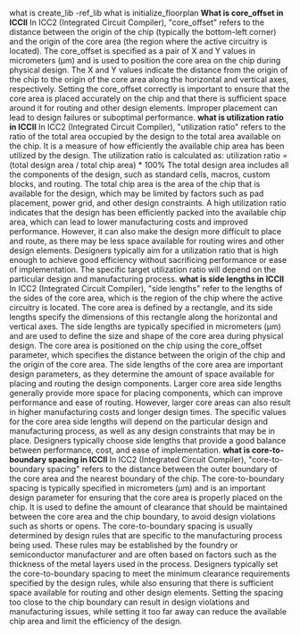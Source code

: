 what is create_lib -ref_lib
what is initialize_floorplan
**What is core_offset in ICCII**
  In ICC2 (Integrated Circuit Compiler), "core_offset" refers to the distance between the origin of the chip (typically the bottom-left corner) and the origin of the core area (the region where the active circuitry is located).
  The core_offset is specified as a pair of X and Y values in micrometers (µm) and is used to position the core area on the chip during physical design. The X and Y values indicate the distance from the origin of the chip to the origin of the core area along the horizontal and vertical axes, respectively.
  Setting the core_offset correctly is important to ensure that the core area is placed accurately on the chip and that there is sufficient space around it for routing and other design elements. Improper placement can lead to design failures or suboptimal performance.
**what is utilization ratio in ICCII**
  In ICC2 (Integrated Circuit Compiler), "utilization ratio" refers to the ratio of the total area occupied by the design to the total area available on the chip. It is a measure of how efficiently the available chip area has been utilized by the design.
  The utilization ratio is calculated as:
  utilization ratio = (total design area / total chip area) * 100%
  The total design area includes all the components of the design, such as standard cells, macros, custom blocks, and routing. The total chip area is the area of the chip that is available for the design, which may be limited by factors such as pad placement, power grid, and other design constraints.
  A high utilization ratio indicates that the design has been efficiently packed into the available chip area, which can lead to lower manufacturing costs and improved performance. However, it can also make the design more difficult to place and route, as there may be less space available for routing wires and other design elements.
  Designers typically aim for a utilization ratio that is high enough to achieve good efficiency without sacrificing performance or ease of implementation. The specific target utilization ratio will depend on the particular design and manufacturing process.
**what is side lengths in ICCII**
  In ICC2 (Integrated Circuit Compiler), "side lengths" refer to the lengths of the sides of the core area, which is the region of the chip where the active circuitry is located. The core area is defined by a rectangle, and its side lengths specify the dimensions of this rectangle along the horizontal and vertical axes.
  The side lengths are typically specified in micrometers (µm) and are used to define the size and shape of the core area during physical design. The core area is positioned on the chip using the core_offset parameter, which specifies the distance between the origin of the chip and the origin of the core area.
  The side lengths of the core area are important design parameters, as they determine the amount of space available for placing and routing the design components. Larger core area side lengths generally provide more space for placing components, which can improve performance and ease of routing. However, larger core areas can also result in higher manufacturing costs and longer design times.
  The specific values for the core area side lengths will depend on the particular design and manufacturing process, as well as any design constraints that may be in place. Designers typically choose side lengths that provide a good balance between performance, cost, and ease of implementation.
**what is core-to-boundary spacing in ICCII**
  In ICC2 (Integrated Circuit Compiler), "core-to-boundary spacing" refers to the distance between the outer boundary of the core area and the nearest boundary of the chip.
  The core-to-boundary spacing is typically specified in micrometers (µm) and is an important design parameter for ensuring that the core area is properly placed on the chip. It is used to define the amount of clearance that should be maintained between the core area and the chip boundary, to avoid design violations such as shorts or opens.
  The core-to-boundary spacing is usually determined by design rules that are specific to the manufacturing process being used. These rules may be established by the foundry or semiconductor manufacturer and are often based on factors such as the thickness of the metal layers used in the process.
  Designers typically set the core-to-boundary spacing to meet the minimum clearance requirements specified by the design rules, while also ensuring that there is sufficient space available for routing and other design elements. Setting the spacing too close to the chip boundary can result in design violations and manufacturing issues, while setting it too far away can reduce the available chip area and limit the efficiency of the design.
